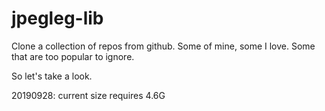 # jpegleg-lib
Clone a collection of repos from github. Some of mine, some I love. Some that are too popular to ignore.

So let's take a look.

20190928: current size requires 4.6G
